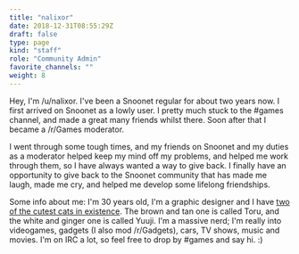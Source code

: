 ```yaml
---
title: "nalixor"
date: 2018-12-31T08:55:29Z
draft: false
type: page
kind: "staff"
role: "Community Admin"
favorite_channels: ""
weight: 8
---
```


Hey, I'm /u/nalixor. I've been a Snoonet regular for about two years now. I first arrived on Snoonet as a lowly user. I pretty much stuck to the #games channel, and made a great many friends whilst there. Soon after that I became a /r/Games moderator.

I went through some tough times, and my friends on Snoonet and my duties as a moderator helped keep my mind off my problems, and helped me work through them, so I have always wanted a way to give back. I finally have an opportunity to give back to the Snoonet community that has made me laugh, made me cry, and helped me develop some lifelong friendships.

Some info about me: I'm 30 years old, I'm a graphic designer and I have [two of the cutest cats in existence](http://imgur.com/a/xumlu). The brown and tan one is called Toru, and the white and ginger one is called Yuuji. I'm a massive nerd; I'm really into videogames, gadgets (I also mod /r/Gadgets), cars, TV shows, music and movies. I'm on IRC a lot, so feel free to drop by #games and say hi. :)
